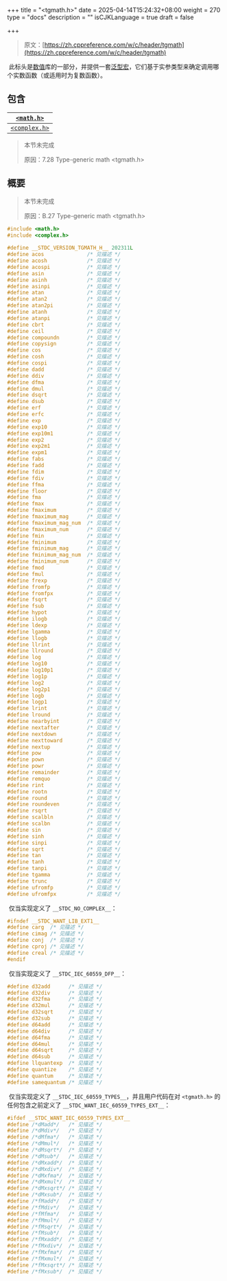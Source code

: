 +++
title = "<tgmath.h>"
date = 2025-04-14T15:24:32+08:00
weight = 270
type = "docs"
description = ""
isCJKLanguage = true
draft = false

+++

> 原文：[https://zh.cppreference.com/w/c/header/tgmath](https://zh.cppreference.com/w/c/header/tgmath)

​	此标头是[数值](https://zh.cppreference.com/w/c/numeric#.E6.B3.9B.E5.9E.8B.E6.95.B0.E5.AD.A6)库的一部分，并提供一套[泛型宏](https://zh.cppreference.com/w/c/numeric/tgmath)，它们基于实参类型来确定调用哪个实数函数（或适用时为复数函数）。

## 包含

| [`<math.h>`](https://zh.cppreference.com/w/c/header/math)  |
| ------------------------------------------------------------ |
| [`<complex.h>`](https://zh.cppreference.com/w/c/header/complex) |

> 本节未完成 
>
> 原因：7.28 Type-generic math <tgmath.h>

## 概要

> 本节未完成 
>
> 原因：B.27 Type-generic math <tgmath.h>

```c
#include <math.h>
#include <complex.h>
 
#define __STDC_VERSION_TGMATH_H__ 202311L
#define acos              /* 见描述 */
#define acosh             /* 见描述 */
#define acospi            /* 见描述 */
#define asin              /* 见描述 */
#define asinh             /* 见描述 */
#define asinpi            /* 见描述 */
#define atan              /* 见描述 */
#define atan2             /* 见描述 */
#define atan2pi           /* 见描述 */
#define atanh             /* 见描述 */
#define atanpi            /* 见描述 */
#define cbrt              /* 见描述 */
#define ceil              /* 见描述 */
#define compoundn         /* 见描述 */
#define copysign          /* 见描述 */
#define cos               /* 见描述 */
#define cosh              /* 见描述 */
#define cospi             /* 见描述 */
#define dadd              /* 见描述 */
#define ddiv              /* 见描述 */
#define dfma              /* 见描述 */
#define dmul              /* 见描述 */
#define dsqrt             /* 见描述 */
#define dsub              /* 见描述 */
#define erf               /* 见描述 */
#define erfc              /* 见描述 */
#define exp               /* 见描述 */
#define exp10             /* 见描述 */
#define exp10m1           /* 见描述 */
#define exp2              /* 见描述 */
#define exp2m1            /* 见描述 */
#define expm1             /* 见描述 */
#define fabs              /* 见描述 */
#define fadd              /* 见描述 */
#define fdim              /* 见描述 */
#define fdiv              /* 见描述 */
#define ffma              /* 见描述 */
#define floor             /* 见描述 */
#define fma               /* 见描述 */
#define fmax              /* 见描述 */
#define fmaximum          /* 见描述 */
#define fmaximum_mag      /* 见描述 */
#define fmaximum_mag_num  /* 见描述 */
#define fmaximum_num      /* 见描述 */
#define fmin              /* 见描述 */
#define fminimum          /* 见描述 */
#define fminimum_mag      /* 见描述 */
#define fminimum_mag_num  /* 见描述 */
#define fminimum_num      /* 见描述 */
#define fmod              /* 见描述 */
#define fmul              /* 见描述 */
#define frexp             /* 见描述 */
#define fromfp            /* 见描述 */
#define fromfpx           /* 见描述 */
#define fsqrt             /* 见描述 */
#define fsub              /* 见描述 */
#define hypot             /* 见描述 */
#define ilogb             /* 见描述 */
#define ldexp             /* 见描述 */
#define lgamma            /* 见描述 */
#define llogb             /* 见描述 */
#define llrint            /* 见描述 */
#define llround           /* 见描述 */
#define log               /* 见描述 */
#define log10             /* 见描述 */
#define log10p1           /* 见描述 */
#define log1p             /* 见描述 */
#define log2              /* 见描述 */
#define log2p1            /* 见描述 */
#define logb              /* 见描述 */
#define logp1             /* 见描述 */
#define lrint             /* 见描述 */
#define lround            /* 见描述 */
#define nearbyint         /* 见描述 */
#define nextafter         /* 见描述 */
#define nextdown          /* 见描述 */
#define nexttoward        /* 见描述 */
#define nextup            /* 见描述 */
#define pow               /* 见描述 */
#define pown              /* 见描述 */
#define powr              /* 见描述 */
#define remainder         /* 见描述 */
#define remquo            /* 见描述 */
#define rint              /* 见描述 */
#define rootn             /* 见描述 */
#define round             /* 见描述 */
#define roundeven         /* 见描述 */
#define rsqrt             /* 见描述 */
#define scalbln           /* 见描述 */
#define scalbn            /* 见描述 */
#define sin               /* 见描述 */
#define sinh              /* 见描述 */
#define sinpi             /* 见描述 */
#define sqrt              /* 见描述 */
#define tan               /* 见描述 */
#define tanh              /* 见描述 */
#define tanpi             /* 见描述 */
#define tgamma            /* 见描述 */
#define trunc             /* 见描述 */
#define ufromfp           /* 见描述 */
#define ufromfpx          /* 见描述 */
```

​	仅当实现定义了 `__STDC_NO_COMPLEX__`：

```c
#ifndef __STDC_WANT_LIB_EXT1__
#define carg  /* 见描述 */
#define cimag /* 见描述 */
#define conj  /* 见描述 */
#define cproj /* 见描述 */
#define creal /* 见描述 */
#endif
```

​	仅当实现定义了 `__STDC_IEC_60559_DFP__`：

```c
#define d32add      /* 见描述 */
#define d32div      /* 见描述 */
#define d32fma      /* 见描述 */
#define d32mul      /* 见描述 */
#define d32sqrt     /* 见描述 */
#define d32sub      /* 见描述 */
#define d64add      /* 见描述 */
#define d64div      /* 见描述 */
#define d64fma      /* 见描述 */
#define d64mul      /* 见描述 */
#define d64sqrt     /* 见描述 */
#define d64sub      /* 见描述 */
#define llquantexp  /* 见描述 */
#define quantize    /* 见描述 */
#define quantum     /* 见描述 */
#define samequantum /* 见描述 */
```

​	仅当实现定义了 `__STDC_IEC_60559_TYPES__`，并且用户代码在对 `<tgmath.h>` 的任何包含之前定义了 `__STDC_WANT_IEC_60559_TYPES_EXT__`：

```c
#ifdef __STDC_WANT_IEC_60559_TYPES_EXT__
#define /*dMadd*/   /* 见描述 */
#define /*dMdiv*/   /* 见描述 */
#define /*dMfma*/   /* 见描述 */
#define /*dMmul*/   /* 见描述 */
#define /*dMsqrt*/  /* 见描述 */
#define /*dMsub*/   /* 见描述 */
#define /*dMxadd*/  /* 见描述 */
#define /*dMxdiv*/  /* 见描述 */
#define /*dMxfma*/  /* 见描述 */
#define /*dMxmul*/  /* 见描述 */
#define /*dMxsqrt*/ /* 见描述 */
#define /*dMxsub*/  /* 见描述 */
#define /*fMadd*/   /* 见描述 */
#define /*fMdiv*/   /* 见描述 */
#define /*fMfma*/   /* 见描述 */
#define /*fMmul*/   /* 见描述 */
#define /*fMsqrt*/  /* 见描述 */
#define /*fMsub*/   /* 见描述 */
#define /*fMxadd*/  /* 见描述 */
#define /*fMxdiv*/  /* 见描述 */
#define /*fMxfma*/  /* 见描述 */
#define /*fMxmul*/  /* 见描述 */
#define /*fMxsqrt*/ /* 见描述 */
#define /*fMxsub*/  /* 见描述 */
```